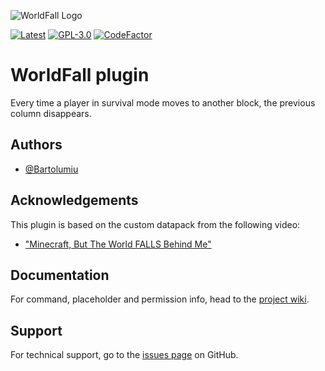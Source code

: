 
![WorldFall Logo](https://static.tr25.es/worldfall/banner/static.png)

[![Latest](https://img.shields.io/github/v/release/Bartolumiu/WorldFall)](RELEASE)
[![GPL-3.0](https://img.shields.io/github/license/Bartolumiu/WorldFall?&logo=github)](LICENSE)
[![CodeFactor](https://www.codefactor.io/repository/github/bartolumiu/worldfall/badge/spigot)](https://www.codefactor.io/repository/github/bartolumiu/worldfall/overview/spigot)
# WorldFall plugin

Every time a player in survival mode moves to another block, the previous column disappears.

## Authors

- [@Bartolumiu](https://www.github.com/Bartolumiu)

## Acknowledgements

This plugin is based on the custom datapack from the following video:
- ["Minecraft, But The World FALLS Behind Me"](https://www.youtube.com/watch?v=wlpbpwA5-nA)

## Documentation

For command, placeholder and permission info, head to the [project wiki](https://github.com/Bartolumiu/WorldFall/wiki).


## Support

For technical support, go to the [issues page](https://github.com/Bartolumiu/WorldFall/issues) on GitHub.
